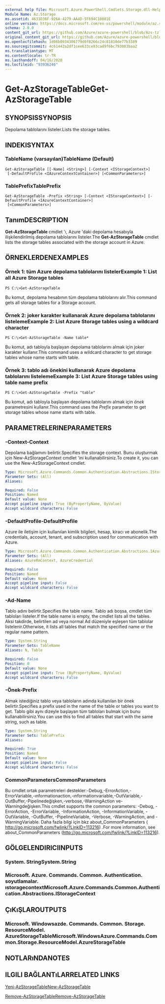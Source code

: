 ```yaml
---
external help file: Microsoft.Azure.PowerShell.Cmdlets.Storage.dll-Help.xml
Module Name: Az.Storage
ms.assetid: 4631D36F-926A-4279-AA4D-5F694C18081E
online version: https://docs.microsoft.com/en-us/powershell/module/az.storage/get-azstoragetable
schema: 2.0.0
content_git_url: https://github.com/Azure/azure-powershell/blob/Azs-tzl/src/Storage/Storage.Management/help/Get-AzStorageTable.md
original_content_git_url: https://github.com/Azure/azure-powershell/blob/Azs-tzl/src/Storage/Storage.Management/help/Get-AzStorageTable.md
ms.openlocfilehash: 1d06b0934306779d0f8266c24c81810de77b3389
ms.sourcegitcommit: 4c61442a2df1cee633ce93cad9f6bc793803baa2
ms.translationtype: MT
ms.contentlocale: tr-TR
ms.lasthandoff: 04/16/2020
ms.locfileid: "93936246"
---
```

# <span data-ttu-id="6d5d0-101">Get-AzStorageTable</span><span class="sxs-lookup"><span data-stu-id="6d5d0-101">Get-AzStorageTable</span></span>

## <span data-ttu-id="6d5d0-102">SYNOPSIS</span><span class="sxs-lookup"><span data-stu-id="6d5d0-102">SYNOPSIS</span></span>
<span data-ttu-id="6d5d0-103">Depolama tablolarını listeler.</span><span class="sxs-lookup"><span data-stu-id="6d5d0-103">Lists the storage tables.</span></span>

## <span data-ttu-id="6d5d0-104">INDEKI</span><span class="sxs-lookup"><span data-stu-id="6d5d0-104">SYNTAX</span></span>

### <span data-ttu-id="6d5d0-105">TableName (varsayılan)</span><span class="sxs-lookup"><span data-stu-id="6d5d0-105">TableName (Default)</span></span>
```
Get-AzStorageTable [[-Name] <String>] [-Context <IStorageContext>]
 [-DefaultProfile <IAzureContextContainer>] [<CommonParameters>]
```

### <span data-ttu-id="6d5d0-106">TablePrefix</span><span class="sxs-lookup"><span data-stu-id="6d5d0-106">TablePrefix</span></span>
```
Get-AzStorageTable -Prefix <String> [-Context <IStorageContext>] [-DefaultProfile <IAzureContextContainer>]
 [<CommonParameters>]
```

## <span data-ttu-id="6d5d0-107">Tanım</span><span class="sxs-lookup"><span data-stu-id="6d5d0-107">DESCRIPTION</span></span>
<span data-ttu-id="6d5d0-108">**Get-AzStorageTable** cmdlet 'ı, Azure 'daki depolama hesabıyla ilişkilendirilmiş depolama tablolarını listeler.</span><span class="sxs-lookup"><span data-stu-id="6d5d0-108">The **Get-AzStorageTable** cmdlet lists the storage tables associated with the storage account in Azure.</span></span>

## <span data-ttu-id="6d5d0-109">ÖRNEKLERDEN</span><span class="sxs-lookup"><span data-stu-id="6d5d0-109">EXAMPLES</span></span>

### <span data-ttu-id="6d5d0-110">Örnek 1: tüm Azure depolama tablolarını listeler</span><span class="sxs-lookup"><span data-stu-id="6d5d0-110">Example 1: List all Azure Storage tables</span></span>
```
PS C:\>Get-AzStorageTable
```

<span data-ttu-id="6d5d0-111">Bu komut, depolama hesabının tüm depolama tablolarını alır.</span><span class="sxs-lookup"><span data-stu-id="6d5d0-111">This command gets all storage tables for a Storage account.</span></span>

### <span data-ttu-id="6d5d0-112">Örnek 2: joker karakter kullanarak Azure depolama tablolarını listeleme</span><span class="sxs-lookup"><span data-stu-id="6d5d0-112">Example 2: List Azure Storage tables using a wildcard character</span></span>
```
PS C:\>Get-AzStorageTable -Name table*
```

<span data-ttu-id="6d5d0-113">Bu komut, adı tabloyla başlayan depolama tablolarını almak için joker karakter kullanır.</span><span class="sxs-lookup"><span data-stu-id="6d5d0-113">This command uses a wildcard character to get storage tables whose name starts with table.</span></span>

### <span data-ttu-id="6d5d0-114">Örnek 3: tablo adı önekini kullanarak Azure depolama tablolarını listeleme</span><span class="sxs-lookup"><span data-stu-id="6d5d0-114">Example 3: List Azure Storage tables using table name prefix</span></span>
```
PS C:\>Get-AzStorageTable -Prefix "table"
```

<span data-ttu-id="6d5d0-115">Bu komut, adı tabloyla başlayan depolama tablolarını almak için *önek* parametresini kullanır.</span><span class="sxs-lookup"><span data-stu-id="6d5d0-115">This command uses the *Prefix* parameter to get storage tables whose name starts with table.</span></span>

## <span data-ttu-id="6d5d0-116">PARAMETRELERINE</span><span class="sxs-lookup"><span data-stu-id="6d5d0-116">PARAMETERS</span></span>

### <span data-ttu-id="6d5d0-117">-Context</span><span class="sxs-lookup"><span data-stu-id="6d5d0-117">-Context</span></span>
<span data-ttu-id="6d5d0-118">Depolama bağlamını belirtir.</span><span class="sxs-lookup"><span data-stu-id="6d5d0-118">Specifies the storage context.</span></span>
<span data-ttu-id="6d5d0-119">Bunu oluşturmak için New-AzStorageContext cmdlet 'ini kullanabilirsiniz.</span><span class="sxs-lookup"><span data-stu-id="6d5d0-119">To create it, you can use the New-AzStorageContext cmdlet.</span></span>

```yaml
Type: Microsoft.Azure.Commands.Common.Authentication.Abstractions.IStorageContext
Parameter Sets: (All)
Aliases:

Required: False
Position: Named
Default value: None
Accept pipeline input: True (ByPropertyName, ByValue)
Accept wildcard characters: False
```

### <span data-ttu-id="6d5d0-120">-DefaultProfile</span><span class="sxs-lookup"><span data-stu-id="6d5d0-120">-DefaultProfile</span></span>
<span data-ttu-id="6d5d0-121">Azure ile iletişim için kullanılan kimlik bilgileri, hesap, kiracı ve abonelik.</span><span class="sxs-lookup"><span data-stu-id="6d5d0-121">The credentials, account, tenant, and subscription used for communication with Azure.</span></span>

```yaml
Type: Microsoft.Azure.Commands.Common.Authentication.Abstractions.IAzureContextContainer
Parameter Sets: (All)
Aliases: AzureRmContext, AzureCredential

Required: False
Position: Named
Default value: None
Accept pipeline input: False
Accept wildcard characters: False
```

### <span data-ttu-id="6d5d0-122">-Ad</span><span class="sxs-lookup"><span data-stu-id="6d5d0-122">-Name</span></span>
<span data-ttu-id="6d5d0-123">Tablo adını belirtir.</span><span class="sxs-lookup"><span data-stu-id="6d5d0-123">Specifies the table name.</span></span>
<span data-ttu-id="6d5d0-124">Tablo adı boşsa, cmdlet tüm tabloları listeler.</span><span class="sxs-lookup"><span data-stu-id="6d5d0-124">If the table name is empty, the cmdlet lists all the tables.</span></span>
<span data-ttu-id="6d5d0-125">Aksi takdirde, belirtilen ad veya normal Ad düzeniyle eşleşen tüm tablolar listelenir.</span><span class="sxs-lookup"><span data-stu-id="6d5d0-125">Otherwise, it lists all tables that match the specified name or the regular name pattern.</span></span>

```yaml
Type: System.String
Parameter Sets: TableName
Aliases: N, Table

Required: False
Position: 0
Default value: None
Accept pipeline input: True (ByPropertyName, ByValue)
Accept wildcard characters: False
```

### <span data-ttu-id="6d5d0-126">-Önek</span><span class="sxs-lookup"><span data-stu-id="6d5d0-126">-Prefix</span></span>
<span data-ttu-id="6d5d0-127">Almak istediğiniz tablo veya tabloların adında kullanılan bir önek belirtir.</span><span class="sxs-lookup"><span data-stu-id="6d5d0-127">Specifies a prefix used in the name of the table or tables you want to get.</span></span>
<span data-ttu-id="6d5d0-128">Tablo gibi aynı dizeyle başlayan tüm tabloları bulmak için bunu kullanabilirsiniz.</span><span class="sxs-lookup"><span data-stu-id="6d5d0-128">You can use this to find all tables that start with the same string, such as table.</span></span>

```yaml
Type: System.String
Parameter Sets: TablePrefix
Aliases:

Required: True
Position: Named
Default value: None
Accept pipeline input: False
Accept wildcard characters: False
```

### <span data-ttu-id="6d5d0-129">CommonParameters</span><span class="sxs-lookup"><span data-stu-id="6d5d0-129">CommonParameters</span></span>
<span data-ttu-id="6d5d0-130">Bu cmdlet ortak parametreleri destekler:-Debug,-ErrorAction,-ErrorVariable,-ınformationaction,-ınformationvariable,-OutVariable,-OutBuffer,-Pipelinedeğişken,-verbose,-WarningAction ve-Warningdeğişken.</span><span class="sxs-lookup"><span data-stu-id="6d5d0-130">This cmdlet supports the common parameters: -Debug, -ErrorAction, -ErrorVariable, -InformationAction, -InformationVariable, -OutVariable, -OutBuffer, -PipelineVariable, -Verbose, -WarningAction, and -WarningVariable.</span></span> <span data-ttu-id="6d5d0-131">Daha fazla bilgi için bkz about_CommonParameters ( http://go.microsoft.com/fwlink/?LinkID=113216) .</span><span class="sxs-lookup"><span data-stu-id="6d5d0-131">For more information, see about_CommonParameters (http://go.microsoft.com/fwlink/?LinkID=113216).</span></span>

## <span data-ttu-id="6d5d0-132">GÖLGELENDIRICI</span><span class="sxs-lookup"><span data-stu-id="6d5d0-132">INPUTS</span></span>

### <span data-ttu-id="6d5d0-133">System. String</span><span class="sxs-lookup"><span data-stu-id="6d5d0-133">System.String</span></span>

### <span data-ttu-id="6d5d0-134">Microsoft. Azure. Commands. Common. Authentication. soyutlamalar. ıstoragecontext</span><span class="sxs-lookup"><span data-stu-id="6d5d0-134">Microsoft.Azure.Commands.Common.Authentication.Abstractions.IStorageContext</span></span>

## <span data-ttu-id="6d5d0-135">ÇıKıŞLAR</span><span class="sxs-lookup"><span data-stu-id="6d5d0-135">OUTPUTS</span></span>

### <span data-ttu-id="6d5d0-136">Microsoft. Windowsazde. Commands. Common. Storage. ResourceModel. AzureStorageTable</span><span class="sxs-lookup"><span data-stu-id="6d5d0-136">Microsoft.WindowsAzure.Commands.Common.Storage.ResourceModel.AzureStorageTable</span></span>

## <span data-ttu-id="6d5d0-137">NOTLARıNDA</span><span class="sxs-lookup"><span data-stu-id="6d5d0-137">NOTES</span></span>

## <span data-ttu-id="6d5d0-138">ILGILI BAĞLANTıLAR</span><span class="sxs-lookup"><span data-stu-id="6d5d0-138">RELATED LINKS</span></span>

[<span data-ttu-id="6d5d0-139">Yeni-AzStorageTable</span><span class="sxs-lookup"><span data-stu-id="6d5d0-139">New-AzStorageTable</span></span>](./New-AzStorageTable.md)

[<span data-ttu-id="6d5d0-140">Remove-AzStorageTable</span><span class="sxs-lookup"><span data-stu-id="6d5d0-140">Remove-AzStorageTable</span></span>](./Remove-AzStorageTable.md)


